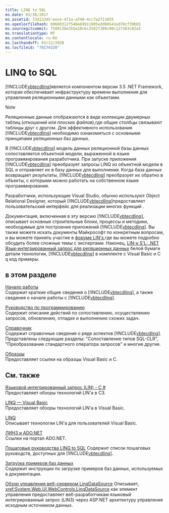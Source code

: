 ```yaml
---
title: LINQ to SQL
ms.date: 03/30/2017
ms.assetid: 73d13345-eece-471a-af40-4cc7a2f11655
ms.openlocfilehash: b0660312f540a69911905edd08541ed70cf39bb5
ms.sourcegitcommit: 7588136e355e10cbc2582f389c90c127363c02a5
ms.translationtype: MT
ms.contentlocale: ru-RU
ms.lasthandoff: 03/12/2020
ms.locfileid: "79174320"
---
```

# <a name="linq-to-sql"></a>LINQ to SQL
[!INCLUDE[vbtecdlinq](../../../../../../includes/vbtecdlinq-md.md)]является компонентом версии 3.5 .NET Framework, которая обеспечивает инфраструктуру времени выполнения для управления реляционными данными как объектами.  
  
> [!NOTE]
> Реляционные данные отображаются в виде коллекции двумерных таблиц (*отношений* или *плоских файлов*),где общие столбцы связывают таблицы друг с другом. Для эффективного использования [!INCLUDE[vbtecdlinq](../../../../../../includes/vbtecdlinq-md.md)] необходимо ознакомиться с основными принципами реляционных баз данных.  
  
 В [!INCLUDE[vbtecdlinq](../../../../../../includes/vbtecdlinq-md.md)] модель данных реляционной базы данных сопоставляется объектной модели, выраженной в языке программирования разработчика. При запуске приложения [!INCLUDE[vbtecdlinq](../../../../../../includes/vbtecdlinq-md.md)] преобразует запросы LINQ из объектной модели в SQL и отправляет их в базу данных для выполнения. Когда база данных возвращает результаты, [!INCLUDE[vbtecdlinq](../../../../../../includes/vbtecdlinq-md.md)] преобразует их обратно в объекты, с которыми можно работать на собственном языке программирования.  
  
 Разработчики, использующие Visual Studio, обычно используют Object Relational Designer, который [!INCLUDE[vbtecdlinq](../../../../../../includes/vbtecdlinq-md.md)]предоставляет пользовательский интерфейс для реализации многих функций .  
  
 Документация, включенная в эту версию [!INCLUDE[vbtecdlinq](../../../../../../includes/vbtecdlinq-md.md)], описывает основные строительные блоки, процессы и методики, необходимые для построения приложений [!INCLUDE[vbtecdlinq](../../../../../../includes/vbtecdlinq-md.md)]. Вы также можете искать документы Майкрософт по конкретным вопросам, и вы можете принять участие в [форуме LIN's,](https://social.msdn.microsoft.com/forums/home?forum=linqtosql)где вы можете подробно обсудить более сложные темы с экспертами. Наконец, [LIN-к S'L: .NET Язык-интегрированный запрос для реляционных данных](https://docs.microsoft.com/previous-versions/dotnet/articles/bb425822(v=msdn.10)) белой бумаги детали технологии, [!INCLUDE[vbtecdlinq](../../../../../../includes/vbtecdlinq-md.md)] в комплекте с Visual Basic и C q код примеры.  
  
## <a name="in-this-section"></a>в этом разделе  
 [Начало работы](getting-started.md)  
 Содержит краткие общие сведения о [!INCLUDE[vbtecdlinq](../../../../../../includes/vbtecdlinq-md.md)], а также сведения о начале работы с [!INCLUDE[vbtecdlinq](../../../../../../includes/vbtecdlinq-md.md)].  
  
 [Руководство по программированию](programming-guide.md)  
 Содержит описание действий по сопоставлению, осуществлению запросов, обновлению, отладке и выполнению схожих задач.  
  
 [Справочник](reference.md)  
 Содержит справочные сведения о ряде аспектов [!INCLUDE[vbtecdlinq](../../../../../../includes/vbtecdlinq-md.md)]. Представлены следующие разделы: "Сопоставление типов SQL-CLR", "Преобразование стандартного оператора запросов" и многие другие.  
  
 [Образцы](samples.md)  
 Предоставляет ссылки на образцы Visual Basic и C.  
  
## <a name="related-sections"></a>См. также  
 [Языковой интегрированный запрос (LIN) - C #](../../../../../csharp/programming-guide/concepts/linq/index.md)\
 Предоставляет обзоры технологий LIN'а в СЗ.

 [LINQ — Visual Basic](../../../../../visual-basic/programming-guide/concepts/linq/index.md)  
 Предоставляет обзоры технологий LIN'а в Visual Basic.
  
 [LINQ](../../../../../visual-basic/programming-guide/language-features/linq/index.md)  
 Описывает технологии LIN'а для пользователей Visual Basic.  
  
 [ЛИНЗ и ADO.NET](../../linq-and-ado-net.md)  
 Ссылки на портал ADO.NET.  
  
 [Пошаговые руководства LINQ to SQL](https://docs.microsoft.com/previous-versions/visualstudio/visual-studio-2008/bb386295(v=vs.90))  
 Содержит список пошаговых руководств, доступных для [!INCLUDE[vbtecdlinq](../../../../../../includes/vbtecdlinq-md.md)].  
  
 [Загрузка примеров баз данных](downloading-sample-databases.md)  
 Содержит инструкции по загрузке примеров баз данных, используемых в документации.  
  
 [Обзор управления веб-сервером LinqDataSource](https://docs.microsoft.com/previous-versions/aspnet/bb547113(v=vs.100))  
 Описывает, <xref:System.Web.UI.WebControls.LinqDataSource> как элемент управления предоставляет веб-разработчикам языковый интегрированный запрос (LINЗ) через ASP.NET архитектуру управления исходным источником данных.
